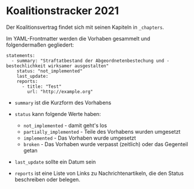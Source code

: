 # Koalitionstracker 2021

Der Koalitionsvertrag findet sich mit seinen Kapiteln in `_chapters`.

Im YAML-Frontmatter werden die Vorhaben gesammelt und folgendermaßen gegliedert:

```
statements:
  - summary: "Straftatbestand der Abgeordnetenbestechung und -bestechlichkeit wirksamer ausgestalten"
    status: "not_implemented"
    last_update:
    reports:
      - title: "Test"
        url: "http://example.org"
```

- `summary` ist die Kurzform des Vorhabens

- `status` kann folgende Werte haben:

  - `not_implemented` - damit geht's los
  - `partially_implemented` - Teile des Vorhabens wurden umgesetzt
  - `implemented` - Das Vorhaben wurde umgesetzt
  - `broken` - Das Vorhaben wurde verpasst (zeitlich) oder das Gegenteil getan

- `last_update` sollte ein Datum sein

- `reports` ist eine Liste von Links zu Nachrichtenartikeln, die den Status beschreiben oder belegen.
